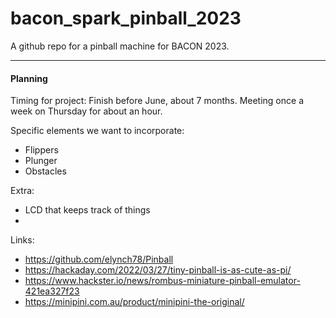 # bacon_spark_pinball_2023
A github repo for a pinball machine for BACON 2023.

---


#### Planning

Timing for project: Finish before June, about 7 months. Meeting once a week on Thursday for about an hour. 

Specific elements we want to incorporate:
- Flippers
- Plunger
- Obstacles

Extra:
- LCD that keeps track of things
- 

Links:
- https://github.com/elynch78/Pinball
- https://hackaday.com/2022/03/27/tiny-pinball-is-as-cute-as-pi/
- https://www.hackster.io/news/rombus-miniature-pinball-emulator-421ea327f23
- https://minipini.com.au/product/minipini-the-original/


